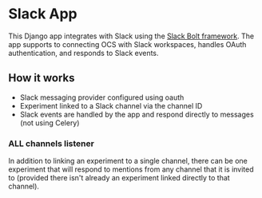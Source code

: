 # Slack App

This Django app integrates with Slack using the [Slack Bolt framework](https://slack.dev/bolt-python/concepts).
The app supports to connecting OCS with Slack workspaces, handles OAuth authentication, and responds to Slack events.

## How it works

* Slack messaging provider configured using oauth
* Experiment linked to a Slack channel via the channel ID
* Slack events are handled by the app and respond directly to messages (not using Celery)

### ALL channels listener
In addition to linking an experiment to a single channel, there can be one experiment that will respond to mentions
from any channel that it is invited to (provided there isn't already an experiment linked directly to that channel).
